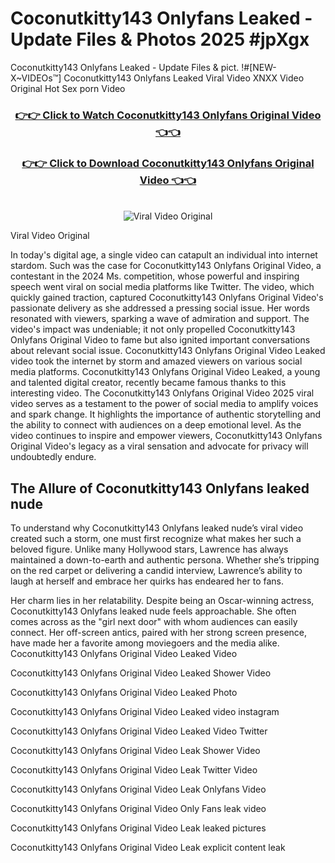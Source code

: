 # Coconutkitty143 Onlyfans Leaked - Update Files & Photos 2025 #jpXgx

Coconutkitty143 Onlyfans Leaked - Update Files & pict. !#[NEW-X~VIDEOs™] Coconutkitty143 Onlyfans Leaked Viral Video XNXX Video Original Hot Sex porn Video
<br>
<div align="center">
<h3><a href="https://links2leaks.com?utm_source=coconutkitty143&utm_medium=gitlong" rel="nofollow">👉👉 Click to Watch Coconutkitty143 Onlyfans Original Video 👈👈</a></h3>
<h3><a href="https://links2leaks.com?utm_source=coconutkitty143&utm_medium=gitlong" rel="nofollow">👉👉 Click to Download Coconutkitty143 Onlyfans Original Video 👈👈</a></h3>
<br>
<a href="https://links2leaks.com?utm_source=coconutkitty143&utm_medium=gitlong" rel="nofollow"><img src="https://i.ibb.co/Gkj2r4b/banner.png" alt="Viral Video Original" style="max-width: 100%; display: inline-block;" data-target="animated-image.originalImage"></a>
</div>

Viral Video Original

In today's digital age, a single video can catapult an individual into internet stardom. Such was the case for Coconutkitty143 Onlyfans Original Video, a contestant in the 2024 Ms. competition, whose powerful and inspiring speech went viral on social media platforms like Twitter.
The video, which quickly gained traction, captured Coconutkitty143 Onlyfans Original Video's passionate delivery as she addressed a pressing social issue. Her words resonated with viewers, sparking a wave of admiration and support. The video's impact was undeniable; it not only propelled Coconutkitty143 Onlyfans Original Video to fame but also ignited important conversations about relevant social issue.
Coconutkitty143 Onlyfans Original Video Leaked video took the internet by storm and amazed viewers on various social media platforms. Coconutkitty143 Onlyfans Original Video Leaked, a young and talented digital creator, recently became famous thanks to this interesting video.
The Coconutkitty143 Onlyfans Original Video 2025 viral video serves as a testament to the power of social media to amplify voices and spark change. It highlights the importance of authentic storytelling and the ability to connect with audiences on a deep emotional level. As the video continues to inspire and empower viewers, Coconutkitty143 Onlyfans Original Video's legacy as a viral sensation and advocate for privacy will undoubtedly endure.

<h2>The Allure of Coconutkitty143 Onlyfans leaked nude</h2>


To understand why Coconutkitty143 Onlyfans leaked nude’s viral video created such a storm, one must first recognize what makes her such a beloved figure. Unlike many Hollywood stars, Lawrence has always maintained a down-to-earth and authentic persona. Whether she’s tripping on the red carpet or delivering a candid interview, Lawrence’s ability to laugh at herself and embrace her quirks has endeared her to fans.

Her charm lies in her relatability. Despite being an Oscar-winning actress, Coconutkitty143 Onlyfans leaked nude feels approachable. She often comes across as the "girl next door" with whom audiences can easily connect. Her off-screen antics, paired with her strong screen presence, have made her a favorite among moviegoers and the media alike.
Coconutkitty143 Onlyfans Original Video Leaked Video

Coconutkitty143 Onlyfans Original Video Leaked Shower Video

Coconutkitty143 Onlyfans Original Video Leaked Photo

Coconutkitty143 Onlyfans Original Video Leaked video instagram

Coconutkitty143 Onlyfans Original Video Leaked Video Twitter

Coconutkitty143 Onlyfans Original Video Leak Shower Video

Coconutkitty143 Onlyfans Original Video Leak Twitter Video

Coconutkitty143 Onlyfans Original Video Leak Onlyfans Video

Coconutkitty143 Onlyfans Original Video Only Fans leak video

Coconutkitty143 Onlyfans Original Video Leak leaked pictures

Coconutkitty143 Onlyfans Original Video Leak explicit content leak